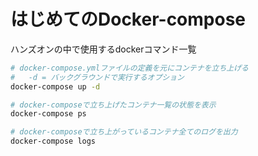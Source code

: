 # はじめてのDocker-compose
ハンズオンの中で使用するdockerコマンド一覧

``` sh
# docker-compose.ymlファイルの定義を元にコンテナを立ち上げる
#   -d = バックグラウンドで実行するオプション
docker-compose up -d

# docker-composeで立ち上げたコンテナ一覧の状態を表示
docker-compose ps

# docker-composeで立ち上がっているコンテナ全てのログを出力
docker-compose logs
```
